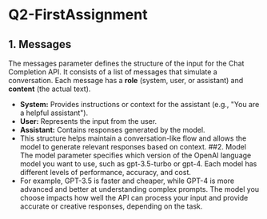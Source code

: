 # Q2-FirstAssignment
## 1. Messages
The messages parameter defines the structure of the input for the Chat Completion API. It consists of a list of messages that simulate a conversation. Each message has a **role** (system, user, or assistant) and **content** (the actual text).  
- **System:** Provides instructions or context for the assistant (e.g., "You are a helpful assistant").  
- **User:** Represents the input from the user.  
- **Assistant:** Contains responses generated by the model.
- This structure helps maintain a conversation-like flow and allows the model to generate relevant responses based on context.
##2. Model
The model parameter specifies which version of the OpenAI language model you want to use, such as gpt-3.5-turbo or gpt-4. Each model has different levels of performance, accuracy, and cost.
- For example, GPT-3.5 is faster and cheaper, while GPT-4 is more advanced and better at understanding complex prompts.
The model you choose impacts how well the API can process your input and provide accurate or creative responses, depending on the task.
